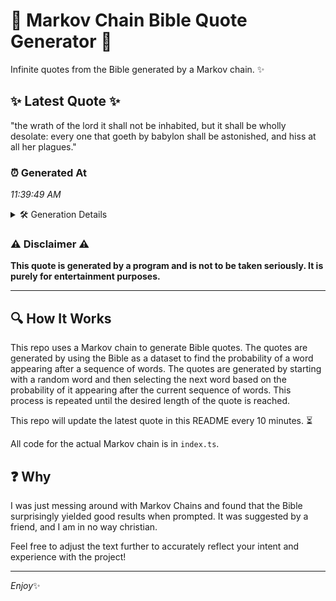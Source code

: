 # 📖 Markov Chain Bible Quote Generator 📖

Infinite quotes from the Bible generated by a Markov chain. ✨

## ✨ Latest Quote ✨
"the wrath of the lord it shall not be inhabited, but it shall be wholly desolate: every one that goeth by babylon shall be astonished, and hiss at all her plagues."

### ⏰ Generated At
*11:39:49 AM*

<details>
    <summary>🛠️ Generation Details</summary>
    <p>
        <strong>🌱 Seed:</strong> the<br>
        <strong>🔄 Iterations:</strong> 30<br>
        <strong>📜 Context History:</strong><br>[ the ]: wrath<br>[ the, wrath ]: of<br>[ the, wrath, of ]: the<br>[ the, wrath, of, the ]: lord<br>[ the, wrath, of, the, lord ]: it<br>[ the, wrath, of, the, lord, it ]: shall<br>[ wrath, of, the, lord, it, shall ]: not<br>[ of, the, lord, it, shall, not ]: be<br>[ the, lord, it, shall, not, be ]: inhabited,<br>[ lord, it, shall, not, be, inhabited, ]: but<br>[ it, shall, not, be, inhabited,, but ]: it<br>[ shall, not, be, inhabited,, but, it ]: shall<br>[ not, be, inhabited,, but, it, shall ]: be<br>[ be, inhabited,, but, it, shall, be ]: wholly<br>[ inhabited,, but, it, shall, be, wholly ]: desolate:<br>[ but, it, shall, be, wholly, desolate: ]: every<br>[ it, shall, be, wholly, desolate:, every ]: one<br>[ shall, be, wholly, desolate:, every, one ]: that<br>[ be, wholly, desolate:, every, one, that ]: goeth<br>[ wholly, desolate:, every, one, that, goeth ]: by<br>[ desolate:, every, one, that, goeth, by ]: babylon<br>[ every, one, that, goeth, by, babylon ]: shall<br>[ one, that, goeth, by, babylon, shall ]: be<br>[ that, goeth, by, babylon, shall, be ]: astonished,<br>[ goeth, by, babylon, shall, be, astonished, ]: and<br>[ by, babylon, shall, be, astonished,, and ]: hiss<br>[ babylon, shall, be, astonished,, and, hiss ]: at<br>[ shall, be, astonished,, and, hiss, at ]: all<br>[ be, astonished,, and, hiss, at, all ]: her<br>[ astonished,, and, hiss, at, all, her ]: plagues.<br>
    </p>
</details>

### ⚠️ Disclaimer ⚠️
**This quote is generated by a program and is not to be taken seriously. It is purely for entertainment purposes.**

---

## 🔍 How It Works

This repo uses a Markov chain to generate Bible quotes. The quotes are generated by using the Bible as a dataset to find the probability of a word appearing after a sequence of words. The quotes are generated by starting with a random word and then selecting the next word based on the probability of it appearing after the current sequence of words. This process is repeated until the desired length of the quote is reached.

This repo will update the latest quote in this README every 10 minutes. ⏳

All code for the actual Markov chain is in `index.ts`.

## ❓ Why

I was just messing around with Markov Chains and found that the Bible surprisingly yielded good results when prompted. 
It was suggested by a friend, and I am in no way christian.

Feel free to adjust the text further to accurately reflect your intent and experience with the project!

---

*Enjoy*✨
